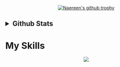




<div align="center">

[![Naereen's github trophy](https://github-profile-trophy.vercel.app/?username=arshia00J&row=1)](https://github.com/ryo-ma/github-profile-trophy)

</div>


<h2><details>
  <summary>Github Stats</summary>
  <br>
<div align="center">

[![Arshia's GitHub stats](https://github-readme-stats.vercel.app/api?username=arshia00J&show_icons=true&theme=dracula)](https://github.com/anuraghazra/github-readme-stats)

[![Top Langs](https://github-readme-stats.vercel.app/api/top-langs/?username=arshia00J&layout=compact)](https://github.com/anuraghazra/github-readme-stats)

</div>  
</details></h2>

# My Skills

<p align="center">
  <a href="https://skillicons.dev">
    <img src="https://skillicons.dev/icons?i=git,c,cpp,dotnet,github,ps,py,linux,opencv" />
  </a>
</p>
